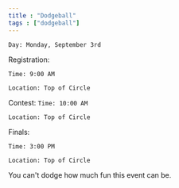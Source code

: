 ```yaml
---
title : "Dodgeball"
tags : ["dodgeball"]
---
```


`Day: Monday, September 3rd`

Registration:

`Time: 9:00 AM`

`Location: Top of Circle`

Contest:
`Time: 10:00 AM`

`Location: Top of Circle`

Finals:

`Time: 3:00 PM`

`Location: Top of Circle`

You can't dodge how much fun this event can be.
